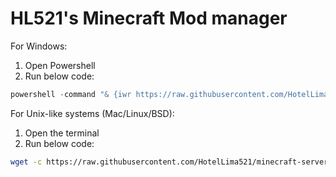 # HL521's Minecraft Mod manager

For Windows:
1. Open Powershell
2. Run below code:
```powershell
powershell -command "& {iwr https://raw.githubusercontent.com/HotelLima521/minecraft-server/main/install.ps1 -OutFile install.ps1 }" | powershell -ExecutionPolicy Bypass -File "install.ps1"
```


For Unix-like systems (Mac/Linux/BSD):
1. Open the terminal
2. Run below code: 
```sh
wget -c https://raw.githubusercontent.com/HotelLima521/minecraft-server/main/install.sh && chmod +x install.sh && ./install.sh
```
